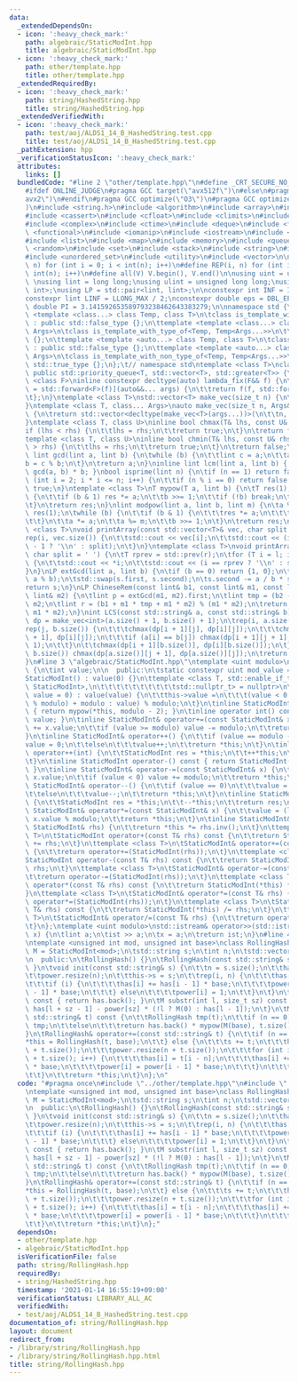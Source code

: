 ```yaml
---
data:
  _extendedDependsOn:
  - icon: ':heavy_check_mark:'
    path: algebraic/StaticModInt.hpp
    title: algebraic/StaticModInt.hpp
  - icon: ':heavy_check_mark:'
    path: other/template.hpp
    title: other/template.hpp
  _extendedRequiredBy:
  - icon: ':heavy_check_mark:'
    path: string/HashedString.hpp
    title: string/HashedString.hpp
  _extendedVerifiedWith:
  - icon: ':heavy_check_mark:'
    path: test/aoj/ALDS1_14_B_HashedString.test.cpp
    title: test/aoj/ALDS1_14_B_HashedString.test.cpp
  _pathExtension: hpp
  _verificationStatusIcon: ':heavy_check_mark:'
  attributes:
    links: []
  bundledCode: "#line 2 \"other/template.hpp\"\n#define _CRT_SECURE_NO_WARNINGS\n\
    #ifdef ONLINE_JUDGE\n#pragma GCC target(\"avx512f\")\n#else\n#pragma GCC target(\"\
    avx2\")\n#endif\n#pragma GCC optimize(\"O3\")\n#pragma GCC optimize(\"unroll-loops\"\
    )\n#include <string.h>\n#include <algorithm>\n#include <array>\n#include <bitset>\n\
    #include <cassert>\n#include <cfloat>\n#include <climits>\n#include <cmath>\n\
    #include <complex>\n#include <ctime>\n#include <deque>\n#include <fstream>\n#include\
    \ <functional>\n#include <iomanip>\n#include <iostream>\n#include <iterator>\n\
    #include <list>\n#include <map>\n#include <memory>\n#include <queue>\n#include\
    \ <random>\n#include <set>\n#include <stack>\n#include <string>\n#include <unordered_map>\n\
    #include <unordered_set>\n#include <utility>\n#include <vector>\n\n#define rep(i,\
    \ n) for (int i = 0; i < int(n); i++)\n#define REP(i, n) for (int i = 1; i <=\
    \ int(n); i++)\n#define all(V) V.begin(), V.end()\n\nusing uint = unsigned int;\
    \ \nusing lint = long long;\nusing ulint = unsigned long long;\nusing P = std::pair<int,\
    \ int>;\nusing LP = std::pair<lint, lint>;\n\nconstexpr int INF = INT_MAX / 2;\n\
    constexpr lint LINF = LLONG_MAX / 2;\nconstexpr double eps = DBL_EPSILON;\nconstexpr\
    \ double PI = 3.141592653589793238462643383279;\n\nnamespace std {\n\ttemplate\
    \ <template <class...> class Temp, class T>\n\tclass is_template_with_type_of\
    \ : public std::false_type {};\n\ttemplate <template <class...> class Temp, class...\
    \ Args>\n\tclass is_template_with_type_of<Temp, Temp<Args...>>\n\t\t: public std::true_type\
    \ {};\n\ttemplate <template <auto...> class Temp, class T>\n\tclass is_template_with_non_type_of\
    \ : public std::false_type {};\n\ttemplate <template <auto...> class Temp, auto...\
    \ Args>\n\tclass is_template_with_non_type_of<Temp, Temp<Args...>>\n\t\t: public\
    \ std::true_type {};\n};\t// namespace std\ntemplate <class T>\nclass prique :\
    \ public std::priority_queue<T, std::vector<T>, std::greater<T>> {\n};\ntemplate\
    \ <class F>\ninline constexpr decltype(auto) lambda_fix(F&& f) {\n\treturn [f\
    \ = std::forward<F>(f)](auto&&... args) {\n\t\treturn f(f, std::forward<decltype(args)>(args)...);\n\
    \t};\n}\ntemplate <class T>\nstd::vector<T> make_vec(size_t n) {\n\treturn std::vector<T>(n);\n\
    }\ntemplate <class T, class... Args>\nauto make_vec(size_t n, Args&&... args)\
    \ {\n\treturn std::vector<decltype(make_vec<T>(args...))>(\n\t\tn, make_vec<T>(std::forward<Args>(args)...));\n\
    }\ntemplate <class T, class U>\ninline bool chmax(T& lhs, const U& rhs) {\n\t\
    if (lhs < rhs) {\n\t\tlhs = rhs;\n\t\treturn true;\n\t}\n\treturn false;\n}\n\
    template <class T, class U>\ninline bool chmin(T& lhs, const U& rhs) {\n\tif (lhs\
    \ > rhs) {\n\t\tlhs = rhs;\n\t\treturn true;\n\t}\n\treturn false;\n}\ninline\
    \ lint gcd(lint a, lint b) {\n\twhile (b) {\n\t\tlint c = a;\n\t\ta = b;\n\t\t\
    b = c % b;\n\t}\n\treturn a;\n}\ninline lint lcm(lint a, lint b) { return a /\
    \ gcd(a, b) * b; }\nbool isprime(lint n) {\n\tif (n == 1) return false;\n\tfor\
    \ (int i = 2; i * i <= n; i++) {\n\t\tif (n % i == 0) return false;\n\t}\n\treturn\
    \ true;\n}\ntemplate <class T>\nT mypow(T a, lint b) {\n\tT res(1);\n\twhile (true)\
    \ {\n\t\tif (b & 1) res *= a;\n\t\tb >>= 1;\n\t\tif (!b) break;\n\t\ta *= a;\n\
    \t}\n\treturn res;\n}\nlint modpow(lint a, lint b, lint m) {\n\ta %= m;\n\tlint\
    \ res(1);\n\twhile (b) {\n\t\tif (b & 1) {\n\t\t\tres *= a;\n\t\t\tres %= m;\n\
    \t\t}\n\t\ta *= a;\n\t\ta %= m;\n\t\tb >>= 1;\n\t}\n\treturn res;\n}\ntemplate\
    \ <class T>\nvoid printArray(const std::vector<T>& vec, char split = ' ') {\n\t\
    rep(i, vec.size()) {\n\t\tstd::cout << vec[i];\n\t\tstd::cout << (i == (int)vec.size()\
    \ - 1 ? '\\n' : split);\n\t}\n}\ntemplate <class T>\nvoid printArray(T l, T r,\
    \ char split = ' ') {\n\tT rprev = std::prev(r);\n\tfor (T i = l; i != r; i++)\
    \ {\n\t\tstd::cout << *i;\n\t\tstd::cout << (i == rprev ? '\\n' : split);\n\t\
    }\n}\nLP extGcd(lint a, lint b) {\n\tif (b == 0) return {1, 0};\n\tLP s = extGcd(b,\
    \ a % b);\n\tstd::swap(s.first, s.second);\n\ts.second -= a / b * s.first;\n\t\
    return s;\n}\nLP ChineseRem(const lint& b1, const lint& m1, const lint& b2, const\
    \ lint& m2) {\n\tlint p = extGcd(m1, m2).first;\n\tlint tmp = (b2 - b1) * p %\
    \ m2;\n\tlint r = (b1 + m1 * tmp + m1 * m2) % (m1 * m2);\n\treturn std::make_pair(r,\
    \ m1 * m2);\n}\nint LCS(const std::string& a, const std::string& b) {\n\tauto\
    \ dp = make_vec<int>(a.size() + 1, b.size() + 1);\n\trep(i, a.size()) {\n\t\t\
    rep(j, b.size()) {\n\t\t\tchmax(dp[i + 1][j], dp[i][j]);\n\t\t\tchmax(dp[i][j\
    \ + 1], dp[i][j]);\n\t\t\tif (a[i] == b[j]) chmax(dp[i + 1][j + 1], dp[i][j] +\
    \ 1);\n\t\t}\n\t\tchmax(dp[i + 1][b.size()], dp[i][b.size()]);\n\t}\n\trep(j,\
    \ b.size()) chmax(dp[a.size()][j + 1], dp[a.size()][j]);\n\treturn dp[a.size()][b.size()];\n\
    }\n#line 3 \"algebraic/StaticModInt.hpp\"\ntemplate <uint modulo>\nclass StaticModInt\
    \ {\n\tint value;\n\n  public:\n\tstatic constexpr uint mod_value = modulo;\n\t\
    StaticModInt() : value(0) {}\n\ttemplate <class T, std::enable_if_t<!std::is_convertible_v<T,\
    \ StaticModInt>,\n\t\t\t\t\t\t\t\t\t\tstd::nullptr_t> = nullptr>\n\tStaticModInt(T\
    \ value = 0) : value(value) {\n\t\tthis->value =\n\t\t\t(value < 0 ? -(-value\
    \ % modulo) + modulo : value) % modulo;\n\t}\n\tinline StaticModInt inv() const\
    \ { return mypow(*this, modulo - 2); }\n\tinline operator int() const { return\
    \ value; }\n\tinline StaticModInt& operator+=(const StaticModInt& x) {\n\t\tvalue\
    \ += x.value;\n\t\tif (value >= modulo) value -= modulo;\n\t\treturn *this;\n\t\
    }\n\tinline StaticModInt& operator++() {\n\t\tif (value == modulo - 1)\n\t\t\t\
    value = 0;\n\t\telse\n\t\t\tvalue++;\n\t\treturn *this;\n\t}\n\tinline StaticModInt\
    \ operator++(int) {\n\t\tStaticModInt res = *this;\n\t\t++*this;\n\t\treturn res;\n\
    \t}\n\tinline StaticModInt operator-() const { return StaticModInt(0) -= *this;\
    \ }\n\tinline StaticModInt& operator-=(const StaticModInt& x) {\n\t\tvalue -=\
    \ x.value;\n\t\tif (value < 0) value += modulo;\n\t\treturn *this;\n\t}\n\tinline\
    \ StaticModInt& operator--() {\n\t\tif (value == 0)\n\t\t\tvalue = modulo - 1;\n\
    \t\telse\n\t\t\tvalue--;\n\t\treturn *this;\n\t}\n\tinline StaticModInt operator--(int)\
    \ {\n\t\tStaticModInt res = *this;\n\t\t--*this;\n\t\treturn res;\n\t}\n\tinline\
    \ StaticModInt& operator*=(const StaticModInt& x) {\n\t\tvalue = (lint)value *\
    \ x.value % modulo;\n\t\treturn *this;\n\t}\n\tinline StaticModInt& operator/=(const\
    \ StaticModInt& rhs) {\n\t\treturn *this *= rhs.inv();\n\t}\n\ttemplate <class\
    \ T>\n\tStaticModInt operator+(const T& rhs) const {\n\t\treturn StaticModInt(*this)\
    \ += rhs;\n\t}\n\ttemplate <class T>\n\tStaticModInt& operator+=(const T& rhs)\
    \ {\n\t\treturn operator+=(StaticModInt(rhs));\n\t}\n\ttemplate <class T>\n\t\
    StaticModInt operator-(const T& rhs) const {\n\t\treturn StaticModInt(*this) -=\
    \ rhs;\n\t}\n\ttemplate <class T>\n\tStaticModInt& operator-=(const T& rhs) {\n\
    \t\treturn operator-=(StaticModInt(rhs));\n\t}\n\ttemplate <class T>\n\tStaticModInt\
    \ operator*(const T& rhs) const {\n\t\treturn StaticModInt(*this) *= rhs;\n\t\
    }\n\ttemplate <class T>\n\tStaticModInt& operator*=(const T& rhs) {\n\t\treturn\
    \ operator*=(StaticModInt(rhs));\n\t}\n\ttemplate <class T>\n\tStaticModInt operator/(const\
    \ T& rhs) const {\n\t\treturn StaticModInt(*this) /= rhs;\n\t}\n\ttemplate <class\
    \ T>\n\tStaticModInt& operator/=(const T& rhs) {\n\t\treturn operator/=(StaticModInt(rhs));\n\
    \t}\n};\ntemplate <uint modulo>\nstd::istream& operator>>(std::istream& ist, StaticModInt<modulo>&\
    \ x) {\n\tlint a;\n\tist >> a;\n\tx = a;\n\treturn ist;\n}\n#line 4 \"string/RollingHash.hpp\"\
    \ntemplate <unsigned int mod, unsigned int base>\nclass RollingHash {\n\tusing\
    \ M = StaticModInt<mod>;\n\tstd::string s;\n\tint n;\n\tstd::vector<M> has, power;\n\
    \n  public:\n\tRollingHash() {}\n\tRollingHash(const std::string& s) { init(s);\
    \ }\n\tvoid init(const std::string& s) {\n\t\tn = s.size();\n\t\thas.resize(n);\n\
    \t\tpower.resize(n);\n\t\tthis->s = s;\n\t\trep(i, n) {\n\t\t\thas[i] = s[i];\n\
    \t\t\tif (i) {\n\t\t\t\thas[i] += has[i - 1] * base;\n\t\t\t\tpower[i] = power[i\
    \ - 1] * base;\n\t\t\t} else\n\t\t\t\tpower[i] = 1;\n\t\t}\n\t}\n\toperator M()\
    \ const { return has.back(); }\n\tM substr(int l, size_t sz) const {\n\t\treturn\
    \ has[l + sz - 1] - power[sz] * (!l ? M(0) : has[l - 1]);\n\t}\n\tM operator+(const\
    \ std::string& t) const {\n\t\tRollingHash tmp(t);\n\t\tif (n == 0)\n\t\t\treturn\
    \ tmp;\n\t\telse\n\t\t\treturn has.back() * mypow(M(base), t.size()) + tmp;\n\t\
    }\n\tRollingHash& operator+=(const std::string& t) {\n\t\tif (n == 0) {\n\t\t\t\
    *this = RollingHash(t, base);\n\t\t} else {\n\t\t\ts += t;\n\t\t\thas.resize(n\
    \ + t.size());\n\t\t\tpower.resize(n + t.size());\n\t\t\tfor (int i = n; i < n\
    \ + t.size(); i++) {\n\t\t\t\thas[i] = t[i - n];\n\t\t\t\thas[i] += has[i - 1]\
    \ * base;\n\t\t\t\tpower[i] = power[i - 1] * base;\n\t\t\t}\n\t\t\tn += t.size();\n\
    \t\t}\n\t\treturn *this;\n\t}\n};\n"
  code: "#pragma once\n#include \"../other/template.hpp\"\n#include \"../algebraic/StaticModInt.hpp\"\
    \ntemplate <unsigned int mod, unsigned int base>\nclass RollingHash {\n\tusing\
    \ M = StaticModInt<mod>;\n\tstd::string s;\n\tint n;\n\tstd::vector<M> has, power;\n\
    \n  public:\n\tRollingHash() {}\n\tRollingHash(const std::string& s) { init(s);\
    \ }\n\tvoid init(const std::string& s) {\n\t\tn = s.size();\n\t\thas.resize(n);\n\
    \t\tpower.resize(n);\n\t\tthis->s = s;\n\t\trep(i, n) {\n\t\t\thas[i] = s[i];\n\
    \t\t\tif (i) {\n\t\t\t\thas[i] += has[i - 1] * base;\n\t\t\t\tpower[i] = power[i\
    \ - 1] * base;\n\t\t\t} else\n\t\t\t\tpower[i] = 1;\n\t\t}\n\t}\n\toperator M()\
    \ const { return has.back(); }\n\tM substr(int l, size_t sz) const {\n\t\treturn\
    \ has[l + sz - 1] - power[sz] * (!l ? M(0) : has[l - 1]);\n\t}\n\tM operator+(const\
    \ std::string& t) const {\n\t\tRollingHash tmp(t);\n\t\tif (n == 0)\n\t\t\treturn\
    \ tmp;\n\t\telse\n\t\t\treturn has.back() * mypow(M(base), t.size()) + tmp;\n\t\
    }\n\tRollingHash& operator+=(const std::string& t) {\n\t\tif (n == 0) {\n\t\t\t\
    *this = RollingHash(t, base);\n\t\t} else {\n\t\t\ts += t;\n\t\t\thas.resize(n\
    \ + t.size());\n\t\t\tpower.resize(n + t.size());\n\t\t\tfor (int i = n; i < n\
    \ + t.size(); i++) {\n\t\t\t\thas[i] = t[i - n];\n\t\t\t\thas[i] += has[i - 1]\
    \ * base;\n\t\t\t\tpower[i] = power[i - 1] * base;\n\t\t\t}\n\t\t\tn += t.size();\n\
    \t\t}\n\t\treturn *this;\n\t}\n};"
  dependsOn:
  - other/template.hpp
  - algebraic/StaticModInt.hpp
  isVerificationFile: false
  path: string/RollingHash.hpp
  requiredBy:
  - string/HashedString.hpp
  timestamp: '2021-01-14 16:55:19+09:00'
  verificationStatus: LIBRARY_ALL_AC
  verifiedWith:
  - test/aoj/ALDS1_14_B_HashedString.test.cpp
documentation_of: string/RollingHash.hpp
layout: document
redirect_from:
- /library/string/RollingHash.hpp
- /library/string/RollingHash.hpp.html
title: string/RollingHash.hpp
---
```

